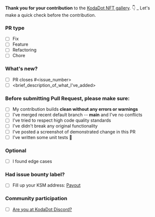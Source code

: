 **Thank you for your contribution** to the [KodaDot NFT gallery](https://kodadot.xyz).
👇 \_ Let's make a quick check before the contribution.

### PR type

- [ ] Fix
- [ ] Feature
- [ ] Refactoring
- [ ] Chore

### What's new?

- [ ] PR closes #<issue_number>
- [ ] <brief_description_of_what_I've_added>

### Before submitting Pull Request, please make sure:

- [ ] My contribution builds **clean without any errors or warnings**
- [ ] I've merged recent default branch -- **main** and I've no conflicts
- [ ] I've tried to respect high code quality standards
- [ ] I've didn't break any original functionality
- [ ] I've posted a screenshot of demonstrated change in this PR
- [ ] I've written some unit tests 🧪

### Optional

- [ ] I found edge cases

### Had issue bounty label?

- [ ] Fill up your KSM address: [Payout](https://beta.kodadot.xyz/transfer/?target=<My_Kusama_Address_check_https://github.com/kodadot/nft-gallery/blob/main/CONTRIBUTING.md#creating-your-ksm-address>)

### Community participation

- [ ] [Are you at KodaDot Discord?](https://discord.gg/35hzy2dXXh)
